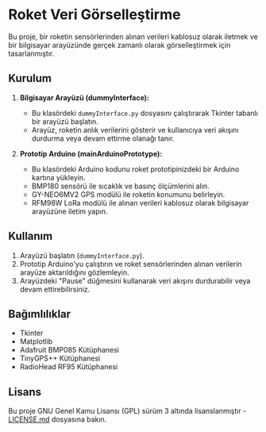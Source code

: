 # Roket Veri Görselleştirme

Bu proje, bir roketin sensörlerinden alınan verileri kablosuz olarak iletmek ve bir bilgisayar arayüzünde gerçek zamanlı olarak görselleştirmek için tasarlanmıştır.

## Kurulum

1. **Bilgisayar Arayüzü (dummyInterface):**
   - Bu klasördeki `dummyInterface.py` dosyasını çalıştırarak Tkinter tabanlı bir arayüzü başlatın.
   - Arayüz, roketin anlık verilerini gösterir ve kullanıcıya veri akışını durdurma veya devam ettirme olanağı tanır.

2. **Prototip Arduino (mainArduinoPrototype):**
   - Bu klasördeki Arduino kodunu roket prototipinizdeki bir Arduino kartına yükleyin.
   - BMP180 sensörü ile sıcaklık ve basınç ölçümlerini alın.
   - GY-NEO6MV2 GPS modülü ile roketin konumunu belirleyin.
   - RFM98W LoRa modülü ile alınan verileri kablosuz olarak bilgisayar arayüzüne iletim yapın.

## Kullanım

1. Arayüzü başlatın (`dummyInterface.py`).
2. Prototip Arduino'yu çalıştırın ve roket sensörlerinden alınan verilerin arayüze aktarıldığını gözlemleyin.
3. Arayüzdeki "Pause" düğmesini kullanarak veri akışını durdurabilir veya devam ettirebilirsiniz.

## Bağımlılıklar

- Tkinter
- Matplotlib
- Adafruit BMP085 Kütüphanesi
- TinyGPS++ Kütüphanesi
- RadioHead RF95 Kütüphanesi

## Lisans

Bu proje GNU Genel Kamu Lisansı (GPL) sürüm 3 altında lisanslanmıştır - [LICENSE.md](LICENSE.md) dosyasına bakın.

